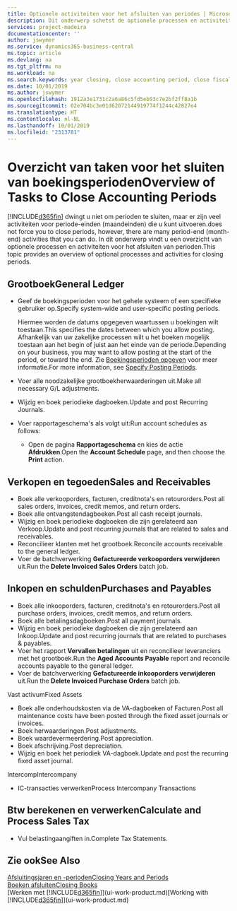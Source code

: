 ```yaml
---
title: Optionele activiteiten voor het afsluiten van periodes | Microsoft Docs
description: Dit onderwerp schetst de optionele processen en activiteiten voor het sluiten van boekingsperioden in Business Central.
services: project-madeira
documentationcenter: ''
author: jswymer
ms.service: dynamics365-business-central
ms.topic: article
ms.devlang: na
ms.tgt_pltfrm: na
ms.workload: na
ms.search.keywords: year closing, close accounting period, close fiscal year, aging, creditor payments, vendor payments
ms.date: 10/01/2019
ms.author: jswymer
ms.openlocfilehash: 1912a3e1731c2a6a86c5fd5eb93c7e2bf2ff8a1b
ms.sourcegitcommit: 02e704bc3e01d62072144919774f1244c42827e4
ms.translationtype: HT
ms.contentlocale: nl-NL
ms.lasthandoff: 10/01/2019
ms.locfileid: "2313781"
---
```

# <a name="overview-of-tasks-to-close-accounting-periods"></a><span data-ttu-id="1f497-103">Overzicht van taken voor het sluiten van boekingsperioden</span><span class="sxs-lookup"><span data-stu-id="1f497-103">Overview of Tasks to Close Accounting Periods</span></span>
[!INCLUDE[d365fin](includes/d365fin_md.md)] <span data-ttu-id="1f497-104">dwingt u niet om perioden te sluiten, maar er zijn veel activiteiten voor periode-einden (maandeinden) die u kunt uitvoeren.</span><span class="sxs-lookup"><span data-stu-id="1f497-104">does not force you to close periods, however, there are many period-end (month-end) activities that you can do.</span></span> <span data-ttu-id="1f497-105">In dit onderwerp vindt u een overzicht van optionele processen en activiteiten voor het afsluiten van perioden.</span><span class="sxs-lookup"><span data-stu-id="1f497-105">This topic provides an overview of optional processes and activities for closing periods.</span></span>  

## <a name="general-ledger"></a><span data-ttu-id="1f497-106">Grootboek</span><span class="sxs-lookup"><span data-stu-id="1f497-106">General Ledger</span></span>
* <span data-ttu-id="1f497-107">Geef de boekingsperioden voor het gehele systeem of een specifieke gebruiker op.</span><span class="sxs-lookup"><span data-stu-id="1f497-107">Specify system-wide and user-specific posting periods.</span></span>  

    <span data-ttu-id="1f497-108">Hiermee worden de datums opgegeven waartussen u boekingen wilt toestaan.</span><span class="sxs-lookup"><span data-stu-id="1f497-108">This specifies the dates between which you allow posting.</span></span> <span data-ttu-id="1f497-109">Afhankelijk van uw zakelijke processen wilt u het boeken mogelijk toestaan aan het begin of juist aan het einde van de periode.</span><span class="sxs-lookup"><span data-stu-id="1f497-109">Depending on your business, you may want to allow posting at the start of the period, or toward the end.</span></span> <span data-ttu-id="1f497-110">Zie [Boekingsperioden opgeven](finance-how-specify-posting-periods.md) voor meer informatie.</span><span class="sxs-lookup"><span data-stu-id="1f497-110">For more information, see [Specify Posting Periods](finance-how-specify-posting-periods.md).</span></span>  
* <span data-ttu-id="1f497-111">Voer alle noodzakelijke grootboekherwaarderingen uit.</span><span class="sxs-lookup"><span data-stu-id="1f497-111">Make all necessary G/L adjustments.</span></span>  
* <span data-ttu-id="1f497-112">Wijzig en boek periodieke dagboeken.</span><span class="sxs-lookup"><span data-stu-id="1f497-112">Update and post Recurring Journals.</span></span>  
  <!--* Process Consolidations-->
* <span data-ttu-id="1f497-113">Voer rapportageschema's als volgt uit:</span><span class="sxs-lookup"><span data-stu-id="1f497-113">Run account schedules as follows:</span></span>  
  * <span data-ttu-id="1f497-114">Open de pagina **Rapportageschema** en kies de actie **Afdrukken**.</span><span class="sxs-lookup"><span data-stu-id="1f497-114">Open the **Account Schedule** page, and then choose the **Print** action.</span></span>  

## <a name="sales-and-receivables"></a><span data-ttu-id="1f497-115">Verkopen en tegoeden</span><span class="sxs-lookup"><span data-stu-id="1f497-115">Sales and Receivables</span></span>
* <span data-ttu-id="1f497-116">Boek alle verkooporders, facturen, creditnota's en retourorders.</span><span class="sxs-lookup"><span data-stu-id="1f497-116">Post all sales orders, invoices, credit memos, and return orders.</span></span>  
* <span data-ttu-id="1f497-117">Boek alle ontvangstendagboeken.</span><span class="sxs-lookup"><span data-stu-id="1f497-117">Post all cash receipt journals.</span></span>  
* <span data-ttu-id="1f497-118">Wijzig en boek periodieke dagboeken die zijn gerelateerd aan Verkoop.</span><span class="sxs-lookup"><span data-stu-id="1f497-118">Update and post recurring journals that are related to sales and receivables.</span></span>  
* <span data-ttu-id="1f497-119">Reconcilieer klanten met het grootboek.</span><span class="sxs-lookup"><span data-stu-id="1f497-119">Reconcile accounts receivable to the general ledger.</span></span>  
* <span data-ttu-id="1f497-120">Voer de batchverwerking **Gefactureerde verkooporders verwijderen** uit.</span><span class="sxs-lookup"><span data-stu-id="1f497-120">Run the **Delete Invoiced Sales Orders** batch job.</span></span>  

## <a name="purchases-and-payables"></a><span data-ttu-id="1f497-121">Inkopen en schulden</span><span class="sxs-lookup"><span data-stu-id="1f497-121">Purchases and Payables</span></span>
* <span data-ttu-id="1f497-122">Boek alle inkooporders, facturen, creditnota's en retourorders.</span><span class="sxs-lookup"><span data-stu-id="1f497-122">Post all purchase orders, invoices, credit memos, and return orders.</span></span>  
* <span data-ttu-id="1f497-123">Boek alle betalingsdagboeken.</span><span class="sxs-lookup"><span data-stu-id="1f497-123">Post all payment journals.</span></span>  
* <span data-ttu-id="1f497-124">Wijzig en boek periodieke dagboeken die zijn gerelateerd aan Inkoop.</span><span class="sxs-lookup"><span data-stu-id="1f497-124">Update and post recurring journals that are related to purchases & payables.</span></span>  
* <span data-ttu-id="1f497-125">Voer het rapport **Vervallen betalingen** uit en reconcilieer leveranciers met het grootboek.</span><span class="sxs-lookup"><span data-stu-id="1f497-125">Run the **Aged Accounts Payable** report and reconcile accounts payable to the general ledger.</span></span>  
* <span data-ttu-id="1f497-126">Voer de batchverwerking **Gefactureerde inkooporders verwijderen** uit.</span><span class="sxs-lookup"><span data-stu-id="1f497-126">Run the **Delete Invoiced Purchase Orders** batch job.</span></span>  

<span data-ttu-id="1f497-127">Vast activum</span><span class="sxs-lookup"><span data-stu-id="1f497-127">Fixed Assets</span></span>
* <span data-ttu-id="1f497-128">Boek alle onderhoudskosten via de VA-dagboeken of Facturen.</span><span class="sxs-lookup"><span data-stu-id="1f497-128">Post all maintenance costs have been posted through the fixed asset journals or invoices.</span></span>
* <span data-ttu-id="1f497-129">Boek herwaarderingen.</span><span class="sxs-lookup"><span data-stu-id="1f497-129">Post adjustments.</span></span>
* <span data-ttu-id="1f497-130">Boek waardevermeerdering.</span><span class="sxs-lookup"><span data-stu-id="1f497-130">Post appreciation.</span></span>
* <span data-ttu-id="1f497-131">Boek afschrijving.</span><span class="sxs-lookup"><span data-stu-id="1f497-131">Post depreciation.</span></span>
* <span data-ttu-id="1f497-132">Wijzig en boek het periodiek VA-dagboek.</span><span class="sxs-lookup"><span data-stu-id="1f497-132">Update and post the recurring fixed asset journal.</span></span>

<span data-ttu-id="1f497-133">Intercomp</span><span class="sxs-lookup"><span data-stu-id="1f497-133">Intercompany</span></span>
* <span data-ttu-id="1f497-134">IC-transacties verwerken</span><span class="sxs-lookup"><span data-stu-id="1f497-134">Process Intercompany Transactions</span></span>

## <a name="calculate-and-process-sales-tax"></a><span data-ttu-id="1f497-135">Btw berekenen en verwerken</span><span class="sxs-lookup"><span data-stu-id="1f497-135">Calculate and Process Sales Tax</span></span>
* <span data-ttu-id="1f497-136">Vul belastingaangiften in.</span><span class="sxs-lookup"><span data-stu-id="1f497-136">Complete Tax Statements.</span></span>  

## <a name="see-also"></a><span data-ttu-id="1f497-137">Zie ook</span><span class="sxs-lookup"><span data-stu-id="1f497-137">See Also</span></span>
[<span data-ttu-id="1f497-138">Afsluitingsjaren en -perioden</span><span class="sxs-lookup"><span data-stu-id="1f497-138">Closing Years and Periods</span></span>](year-close-years-periods.md)  
[<span data-ttu-id="1f497-139">Boeken afsluiten</span><span class="sxs-lookup"><span data-stu-id="1f497-139">Closing Books</span></span>](year-close-books.md)  
<span data-ttu-id="1f497-140">[Werken met [!INCLUDE[d365fin](includes/d365fin_md.md)]](ui-work-product.md)</span><span class="sxs-lookup"><span data-stu-id="1f497-140">[Working with [!INCLUDE[d365fin](includes/d365fin_md.md)]](ui-work-product.md)</span></span>
